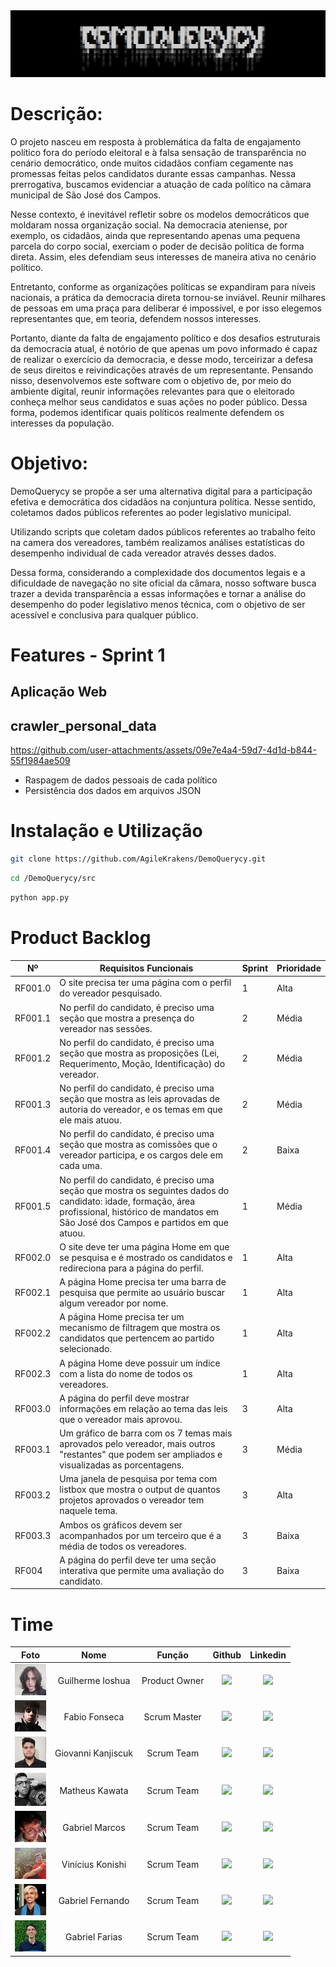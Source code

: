 <img src="assets/demoquerycy_logo.png">

# Descrição:
O projeto nasceu em resposta à problemática da falta de engajamento político fora do período eleitoral e à falsa sensação de transparência no cenário democrático, onde muitos cidadãos confiam cegamente nas promessas feitas pelos candidatos durante essas campanhas. Nessa prerrogativa, buscamos evidenciar a atuação de cada político na câmara municipal de São José dos Campos.

Nesse contexto, é inevitável refletir sobre os modelos democráticos que moldaram nossa organização social. Na democracia ateniense, por exemplo, os cidadãos, ainda que representando apenas uma pequena parcela do corpo social, exerciam o poder de decisão política de forma direta. Assim, eles defendiam seus interesses de maneira ativa no cenário político.

Entretanto, conforme as organizações políticas se expandiram para níveis nacionais, a prática da democracia direta tornou-se inviável. Reunir milhares de pessoas em uma praça para deliberar é impossível, e por isso elegemos representantes que, em teoria, defendem nossos interesses.

Portanto, diante da falta de engajamento político e dos desafios estruturais da democracia atual, é notório de que apenas um povo informado é capaz de realizar o exercício da democracia, e desse modo, terceirizar a defesa de seus direitos e reivindicações através de um representante. Pensando nisso, desenvolvemos este software com o objetivo de, por meio do ambiente digital, reunir informações relevantes para que o eleitorado conheça melhor seus candidatos e suas ações no poder público. Dessa forma, podemos identificar quais políticos realmente defendem os interesses da população. 

# Objetivo:
DemoQuerycy se propõe a ser uma alternativa digital para a participação efetiva e democrática dos cidadãos na conjuntura política. Nesse sentido, coletamos dados públicos referentes ao poder legislativo municipal. 

Utilizando scripts que coletam dados públicos referentes ao trabalho feito na camera dos vereadores, também realizamos análises estatísticas do desempenho individual de cada vereador através desses dados.

Dessa forma, considerando a complexidade dos documentos legais e a dificuldade de navegação no site oficial da câmara, nosso software busca trazer a devida transparência a essas informações e tornar a análise do desempenho do poder legislativo menos técnica, com o objetivo de ser acessível e conclusiva para qualquer público.

# Features - Sprint 1
## Aplicação Web

## crawler_personal_data
https://github.com/user-attachments/assets/09e7e4a4-59d7-4d1d-b844-55f1984ae509

- Raspagem de dados pessoais de cada político
- Persistência dos dados em arquivos JSON

# Instalação e Utilização

```sh
git clone https://github.com/AgileKrakens/DemoQuerycy.git
```
```sh
cd /DemoQuerycy/src
```
```sh
python app.py
```

# Product Backlog

| Nº       | Requisitos Funcionais                                                                                           | Sprint | Prioridade |
|----------|-----------------------------------------------------------------------------------------------------|--------|------------|
| RF001.0  | O site precisa ter uma página com o perfil do vereador pesquisado.                                   | 1      | Alta       |
| RF001.1  | No perfil do candidato, é preciso uma seção que mostra a presença do vereador nas sessões.           | 2      | Média      |
| RF001.2  | No perfil do candidato, é preciso uma seção que mostra as proposições (Lei, Requerimento, Moção, Identificação) do vereador. | 2      | Média      |
| RF001.3  | No perfil do candidato, é preciso uma seção que mostra as leis aprovadas de autoria do vereador, e os temas em que ele mais atuou. | 2      | Média      |
| RF001.4  | No perfil do candidato, é preciso uma seção que mostra as comissões que o vereador participa, e os cargos dele em cada uma. | 2      | Baixa      |
| RF001.5  | No perfil do candidato, é preciso uma seção que mostra os seguintes dados do candidato: idade, formação, área profissional, histórico de mandatos em São José dos Campos e partidos em que atuou. | 1      | Média      |
| RF002.0  | O site deve ter uma página Home em que se pesquisa e é mostrado os candidatos e redireciona para a página do perfil. | 1      | Alta       |
| RF002.1  | A página Home precisa ter uma barra de pesquisa que permite ao usuário buscar algum vereador por nome. | 1      | Alta       |
| RF002.2  | A página Home precisa ter um mecanismo de filtragem que mostra os candidatos que pertencem ao partido selecionado. | 1      | Alta       |
| RF002.3  | A página Home deve possuir um índice com a lista do nome de todos os vereadores.                     | 1      | Alta       |
| RF003.0  | A página do perfil deve mostrar informações em relação ao tema das leis que o vereador mais aprovou.  | 3      | Alta       |
| RF003.1  | Um gráfico de barra com os 7 temas mais aprovados pelo vereador, mais outros "restantes" que podem ser ampliados e visualizadas as porcentagens. | 3      | Média      |
| RF003.2  | Uma janela de pesquisa por tema com listbox que mostra o output de quantos projetos aprovados o vereador tem naquele tema. | 3      | Alta       |
| RF003.3  | Ambos os gráficos devem ser acompanhados por um terceiro que é a média de todos os vereadores.       | 3      | Baixa      |
| RF004    | A página do perfil deve ter uma seção interativa que permite uma avaliação do candidato.             | 3      | Baixa      |

# Time

| Foto | Nome | Função | Github | Linkedin |
| :---------: | :---------: | :---------------------: | :-----------------: | :-------: |
| <img src="/assets/img_team/guiioshua.png" width=50px> | Guilherme Ioshua | Product Owner | <a href="https://github.com/guiioshua"><img src="https://img.shields.io/badge/GitHub-100000?style=for-the-badge&logo=github&logoColor=white"></a> | <a href="https://www.linkedin.com/in/guilherme-ioshua-sene/"><img src="https://img.shields.io/badge/LinkedIn-0077B5?style=for-the-badge&logo=linkedin&logoColor=white"></a> |
| <img src="/assets/img_team/jodijotar.jpg" width=50px> | Fabio Fonseca | Scrum Master | <a href="https://github.com/jodijotar"><img src="https://img.shields.io/badge/GitHub-100000?style=for-the-badge&logo=github&logoColor=white"></a> | <a href="https://www.linkedin.com/in/fabiofonsecajodi/"><img src="https://img.shields.io/badge/LinkedIn-0077B5?style=for-the-badge&logo=linkedin&logoColor=white"></a> |
| <img src="/assets/img_team/giovanni.jpg" width=50px> | Giovanni Kanjiscuk | Scrum Team | <a href="https://github.com/GKanjiscuk"><img src="https://img.shields.io/badge/GitHub-100000?style=for-the-badge&logo=github&logoColor=white"></a> | <a href="https://www.linkedin.com/in/giovanni-kanjiscuk/"><img src="https://img.shields.io/badge/LinkedIn-0077B5?style=for-the-badge&logo=linkedin&logoColor=white"></a> |
| <img src="/assets/img_team/kawata.png" width=50px> | Matheus Kawata | Scrum Team | <a href="https://github.com/KwMajor"><img src="https://img.shields.io/badge/GitHub-100000?style=for-the-badge&logo=github&logoColor=white"></a> | <a href="https://www.linkedin.com/in/matheus-felipe-0832b52ba/"><img src="https://img.shields.io/badge/LinkedIn-0077B5?style=for-the-badge&logo=linkedin&logoColor=white"></a> |
| <img src="/assets/img_team/g_marcos.png" width=50px> | Gabriel Marcos | Scrum Team | <a href="https://github.com/GabrieLMRDL"><img src="https://img.shields.io/badge/GitHub-100000?style=for-the-badge&logo=github&logoColor=white"></a> | <a href=""><img src="https://img.shields.io/badge/LinkedIn-0077B5?style=for-the-badge&logo=linkedin&logoColor=white"></a> |
| <img src="/assets/img_team/konishi.png" width=50px> | Vinícius Konishi |  Scrum Team  | <a href="https://github.com/Vinicius-Konishi"><img src="https://img.shields.io/badge/GitHub-100000?style=for-the-badge&logo=github&logoColor=white"></a> | <a href="https://www.linkedin.com/in/vin%C3%ADcius-greg%C3%B3rio-406640232?utm_source=share&utm_campaign=share_via&utm_content=profile&utm_medium=android_app"><img src="https://img.shields.io/badge/LinkedIn-0077B5?style=for-the-badge&logo=linkedin&logoColor=white"></a> |
| <img src="/assets/img_team/g_fernando.png" width=50px> | Gabriel Fernando |  Scrum Team  | <a href="https://github.com/Gabriel-Fernando-Lima"><img src="https://img.shields.io/badge/GitHub-100000?style=for-the-badge&logo=github&logoColor=white"></a> | <a href="www.linkedin.com/in/gabriel-fernando-bb430b330"><img src="https://img.shields.io/badge/LinkedIn-0077B5?style=for-the-badge&logo=linkedin&logoColor=white"></a> |
| <img src="/assets/img_team/g_farias.png" width=50px> | Gabriel Farias |  Scrum Team  | <a href="https://github.com/FariasTheProgrammer"><img src="https://img.shields.io/badge/GitHub-100000?style=for-the-badge&logo=github&logoColor=white"></a> | <a href="www.linkedin.com/in/gabrielrodfarias"><img src="https://img.shields.io/badge/LinkedIn-0077B5?style=for-the-badge&logo=linkedin&logoColor=white"></a> |



